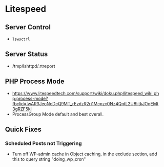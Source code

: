 # Litespeed
## Server Control
* ```lswsctrl```

## Server Status
* /tmp/lshttpd/.rtreport

## PHP Process Mode
* https://www.litespeedtech.com/support/wiki/doku.php/litespeed_wiki:php:process-mode?fbclid=IwAR3JeoNcDcQ9MT_rEzdzR2ri1Mcqzc0Nz4QntL2U8IitkJOqEMt3gRZF5kI
* ProcessGroup Mode default and best overall.

## Quick Fixes
### Scheduled Posts not Triggering
* Turn off WP-admin cache in Object caching, in the exclude section, add this to query string "doing_wp_cron"